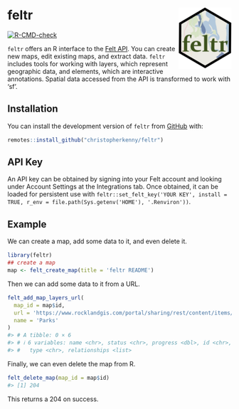 
<!-- README.md is generated from README.Rmd. Please edit that file -->

# feltr <img src="man/figures/logo.png" align="right" height="138" />

<!-- badges: start -->

[![R-CMD-check](https://github.com/christopherkenny/feltr/actions/workflows/R-CMD-check.yaml/badge.svg)](https://github.com/christopherkenny/feltr/actions/workflows/R-CMD-check.yaml)
<!-- badges: end -->

`feltr` offers an R interface to the [Felt
API](https://feltmaps.notion.site/Felt-Public-API-reference-c01e0e6b0d954a678c608131b894e8e1).
You can create new maps, edit existing maps, and extract data. `feltr`
includes tools for working with layers, which represent geographic data,
and elements, which are interactive annotations. Spatial data accessed
from the API is transformed to work with ‘sf’.

## Installation

You can install the development version of `feltr` from
[GitHub](https://github.com/) with:

``` r
remotes::install_github("christopherkenny/feltr")
```

## API Key

An API key can be obtained by signing into your Felt account and looking
under Account Settings at the Integrations tab. Once obtained, it can be
loaded for persistent use with
`feltr::set_felt_key('YOUR KEY', install = TRUE, r_env = file.path(Sys.getenv('HOME'), '.Renviron'))`.

## Example

We can create a map, add some data to it, and even delete it.

``` r
library(feltr)
## create a map
map <- felt_create_map(title = 'feltr README')
```

Then we can add some data to it from a URL.

``` r
felt_add_map_layers_url(
  map_id = map$id, 
  url = 'https://www.rocklandgis.com/portal/sharing/rest/content/items/73fc78cb0fb04580b4788937fe5ee697/data',
  name = 'Parks'
)
#> # A tibble: 0 × 6
#> # ℹ 6 variables: name <chr>, status <chr>, progress <dbl>, id <chr>,
#> #   type <chr>, relationships <list>
```

Finally, we can even delete the map from R.

``` r
felt_delete_map(map_id = map$id)
#> [1] 204
```

This returns a 204 on success.
